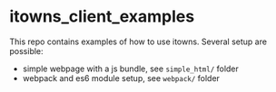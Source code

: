 # itowns_client_examples

This repo contains examples of how to use itowns. Several setup are possible:
- simple webpage with a js bundle, see `simple_html/` folder
- webpack and es6 module setup, see `webpack/` folder
